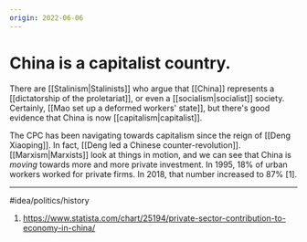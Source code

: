 ```yaml
---
origin: 2022-06-06
---
```

# China is a capitalist country. 
There are [[Stalinism|Stalinists]] who argue that [[China]] represents a [[dictatorship of the proletariat]], or even a [[socialism|socialist]] society. Certainly, [[Mao set up a deformed workers' state]], but there's good evidence that China is now [[capitalism|capitalist]]. 

The CPC has been navigating towards capitalism since the reign of [[Deng Xiaoping]]. In fact, [[Deng led a Chinese counter-revolution]]. [[Marxism|Marxists]] look at things in motion, and we can see that China is *moving* towards more and more private investment. In 1995, 18% of urban workers worked for private firms. In 2018, that number increased to 87% [1]. 

---
#idea/politics/history 

1. https://www.statista.com/chart/25194/private-sector-contribution-to-economy-in-china/